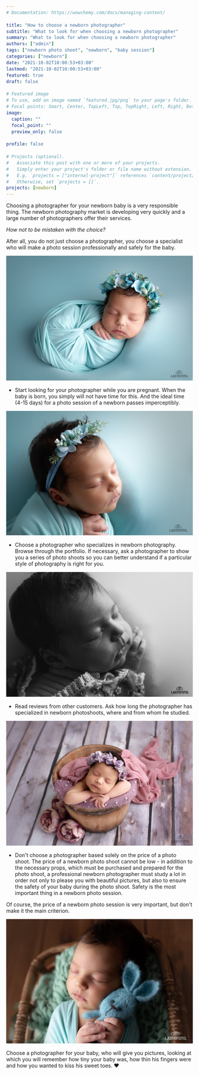 ```yaml
---
# Documentation: https://wowchemy.com/docs/managing-content/

title: "How to choose a newborn photographer"
subtitle: "What to look for when choosing a newborn photographer"
summary: "What to look for when choosing a newborn photographer"
authors: ["admin"]
tags: ["newborn photo shoot", "newborn", "baby session"]
categories: ["newborn"]
date: "2021-10-02T10:00:53+03:00"
lastmod: "2021-10-02T10:00:53+03:00"
featured: true
draft: false

# Featured image
# To use, add an image named `featured.jpg/png` to your page's folder.
# Focal points: Smart, Center, TopLeft, Top, TopRight, Left, Right, BottomLeft, Bottom, BottomRight.
image:
  caption: ""
  focal_point: ""
  preview_only: false

profile: false

# Projects (optional).
#   Associate this post with one or more of your projects.
#   Simply enter your project's folder or file name without extension.
#   E.g. `projects = ["internal-project"]` references `content/project/deep-learning/index.md`.
#   Otherwise, set `projects = []`.
projects: [newborn]
---
```

Choosing a photographer for your newborn baby is a very responsible thing. The newborn photography market is developing very quickly and a large number of photographers offer their services.

_How not to be mistaken with the choice?_

After all, you do not just choose a photographer, you choose a specialist who will make a photo session professionally and safely for the baby.

![newborn photo shoot](./newborn-photographer-1.jpg)

* Start looking for your photographer while you are pregnant. When the baby is born, you simply will not have time for this. And the ideal time (4-15 days) for a photo session of a newborn passes imperceptibly.

![newborn photo session in Tallinn](./newborn-photographer-2.jpg)

* Choose a photographer who specializes in newborn photography. Browse through the portfolio. If necessary, ask a photographer to show you a series of photo shoots so you can better understand if a particular style of photography is right for you.

![newborn session in Tallinn](./newborn-photographer-3.jpg)

* Read reviews from other customers. Ask how long the photographer has specialized in newborn photoshoots, where and from whom he studied.

![newborn photo shoot in Tallinn](./newborn-photographer-4.jpg)

* Don't choose a photographer based solely on the price of a photo shoot. The price of a newborn photo shoot cannot be low - in addition to the necessary props, which must be purchased and prepared for the photo shoot, a professional newborn photographer must study a lot in order not only to please you with beautiful pictures, but also to ensure the safety of your baby during the photo shoot. Safety is the most important thing in a newborn photo session.

Of course, the price of a newborn photo session is very important, but don't make it the main criterion.

![newborn session in the studio](./newborn-photographer-5.jpg)

Choose a photographer for your baby, who will give you pictures, looking at which you will remember how tiny your baby was, how thin his fingers were and how you wanted to kiss his sweet toes. ❤️